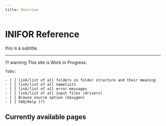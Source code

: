 ```yaml
---
title: Overview
---
```

# INIFOR Reference

this is a subtitle.

---

!!! warning
    This site is  Work in Progress.

    ToDo:

    - [ ] link/list of all folders in folder structure and their meaning
    - [ ] link/list of all namelists
    - [ ] link/list of all error messages
    - [ ] link/list of all input files (drivers)
    - [ ] Browse source option (doxygen)
    - [ ] FAQ/Help (?)

## Currently available pages
